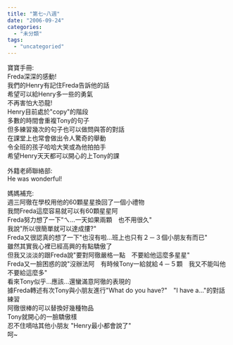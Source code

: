 ```yaml
---
title: "第七~八週"
date: "2006-09-24"
categories: 
  - "未分類"
tags: 
  - "uncategoried"
---
```


寶寶手冊:  
Freda深深的感動!  
我們的Henry有記住Freda告訴他的話  
希望可以給Henry多一些的勇氣  
不再害怕大恐龍!  
Henry目前處於"copy"的階段  
多數的時間會重複Tony的句子  
但多練習幾次的句子也可以做問與答的對話  
在課堂上也常會做出令人驚奇的舉動  
令全班的孩子哈哈大笑或為他拍拍手  
希望Henry天天都可以開心的上Tony的課

外籍老師聯絡部:  
He was wonderful!

媽媽補充:  
週三阿徹在學校用他的60顆星星換回了一個小禮物  
我問Freda這麼容易就可以有60顆星星阿  
Freda努力想了一下"ㄟ...一天如果兩顆　也不用很久"  
我說"所以很簡單就可以達成摟?"  
Freda又很認真的想了一下"也沒有啦...班上也只有２－３個小朋友有而已"  
雖然其實我心裡已經高興的有點驕傲了  
但我又淡淡的跟Freda說"要對阿徹嚴格一點　不要給他這麼多星星"  
Freda又一臉困惑的說"沒辦法阿　有時候Tony一給就給４－５顆　我又不能叫他不要給這麼多"  
看來Tony似乎...應該...還蠻滿意阿徹的表現的  
據Freda轉述有次Tony與小朋友進行"What do you have?"　"I have a..."的對話練習  
阿徹很棒的可以替換好幾種物品  
Tony就開心的一臉驕傲樣  
忍不住嘀咕其他小朋友 "Henry最小都會說了"　  
呵~
